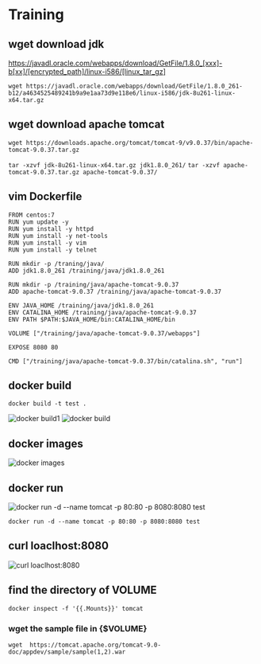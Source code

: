 # Training

## wget download jdk
https://javadl.oracle.com/webapps/download/GetFile/1.8.0_[xxx]-b[xx]/[encrypted_path]/linux-i586/[linux_tar_gz]

```wget https://javadl.oracle.com/webapps/download/GetFile/1.8.0_261-b12/a4634525489241b9a9e1aa73d9e118e6/linux-i586/jdk-8u261-linux-x64.tar.gz```
## wget download apache tomcat
```wget https://downloads.apache.org/tomcat/tomcat-9/v9.0.37/bin/apache-tomcat-9.0.37.tar.gz```

```tar -xzvf jdk-8u261-linux-x64.tar.gz jdk1.8.0_261/```
```tar -xzvf apache-tomcat-9.0.37.tar.gz apache-tomcat-9.0.37/```

## vim Dockerfile
```
FROM centos:7
RUN yum update -y
RUN yum install -y httpd
RUN yum install -y net-tools
RUN yum install -y vim
RUN yum install -y telnet
 
RUN mkdir -p /traning/java/
ADD jdk1.8.0_261 /training/java/jdk1.8.0_261

RUN mkdir -p /training/java/apache-tomcat-9.0.37
ADD apache-tomcat-9.0.37 /training/java/apache-tomcat-9.0.37
 
ENV JAVA_HOME /training/java/jdk1.8.0_261
ENV CATALINA_HOME /training/java/apache-tomcat-9.0.37
ENV PATH $PATH:$JAVA_HOME/bin:CATALINA_HOME/bin

VOLUME ["/training/java/apache-tomcat-9.0.37/webapps"]

EXPOSE 8080 80

CMD ["/training/java/apache-tomcat-9.0.37/bin/catalina.sh", "run"]
```
## docker build

```docker build -t test .```

![docker build1](https://github.com/Kevin-Lai-HPE/Training/blob/master/2020/07/31/docker%20build%20-t%20test%201.PNG)
![docker build](https://github.com/Kevin-Lai-HPE/Training/blob/master/2020/07/31/docker%20build%20-t%20test%202.PNG)
## docker images
![docker images](https://github.com/Kevin-Lai-HPE/Training/blob/master/2020/07/31/docker%20images%20test.PNG)
## docker run
![docker run -d --name tomcat -p 80:80 -p 8080:8080 test](https://github.com/Kevin-Lai-HPE/Training/blob/master/2020/07/31/docker%20run%20-d%20-p%208080%208080%20test.PNG)

```docker run -d --name tomcat -p 80:80 -p 8080:8080 test```
## curl loaclhost:8080
![curl loaclhost:8080](https://github.com/Kevin-Lai-HPE/Training/blob/master/2020/07/31/curl%20localhost8080.PNG)
## find the directory of VOLUME

```docker inspect -f '{{.Mounts}}' tomcat```

### wget the sample file in {$VOLUME}

```wget  https://tomcat.apache.org/tomcat-9.0-doc/appdev/sample/sample(1,2).war```
